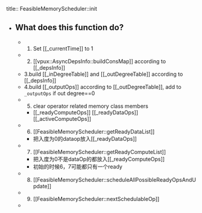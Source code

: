title:: FeasibleMemoryScheduler::init

- ## What does this function do?
	- 1. Set [[_currentTime]] to 1
	- 2. [[vpux::AsyncDepsInfo::buildConsMap]] according to [[_depsInfo]]
	- 3.build [[_inDegreeTable]] and [[_outDegreeTable]] according to [[_depsInfo]]
	- 4.build [[_outputOps]] according to [[_outDegreeTable]], add to `_outputOps` if out degree==0
	- 5. clear operator related memory class members
		- [[_readyComputeOps]] [[_readyDataOps]] [[_activeComputeOps]]
	- 6. [[FeasibleMemoryScheduler::getReadyDataList]]
		- 把入度为0的dataop放入[[_readyDataOps]]
	- 7. [[FeasibleMemoryScheduler::getReadyComputeList]]
		- 把入度为0不是dataOp的都放入[[_readyComputeOps]]
		- 初始的时候6，7可能都只有一个ready
	- 8. [[FeasibleMemoryScheduler::scheduleAllPossibleReadyOpsAndUpdate]]
	- 9. [[FeasibleMemoryScheduler::nextSchedulableOp]]
	-